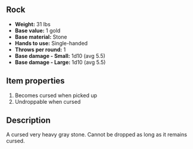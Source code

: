 ## Rock
- **Weight:** 31 lbs
- **Base value:** 1 gold
- **Base material:** Stone
- **Hands to use:** Single-handed
- **Throws per round:** 1
- **Base damage - Small:** 1d10 (avg 5.5)
- **Base damage - Large:** 1d10 (avg 5.5)
## Item properties
1. Becomes cursed when picked up
2. Undroppable when cursed
## Description
A cursed very heavy gray stone.
Cannot be dropped as long as it remains cursed.
